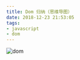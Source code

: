 ```yaml
---
title: Dom 归纳（思维导图）
date: 2018-12-23 21:53:05
tags: 
- javascript
- dom
---
```


![dom](https://cdn.nlark.com/yuque/0/2018/png/103970/1545572968042-40dc5238-9864-459e-bfeb-ae865a87f612.png)

